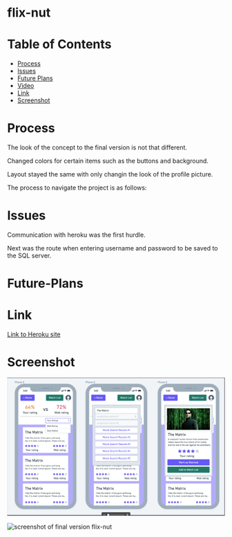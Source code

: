 # flix-nut

# Table of Contents

* [Process](#Process)
* [Issues](#Issues)
* [Future Plans](#Future-Plans)
* [Video](#Video)
* [Link](#Link)
* [Screenshot](#Screenshot)

# Process

The look of the concept to the final version is not that different.

Changed colors for certain items such as the buttons and background.

Layout stayed the same with only changin the look of the profile picture.

The process to navigate the project is as follows:



# Issues

Communication with heroku was the first hurdle.

Next was the route when entering username and password to be saved to the SQL server.



# Future-Plans

# Link 

[Link to Heroku site](https://flix-nut.herokuapp.com/)

# Screenshot

![screenshot of concept of flix-nut](public/images/concept.PNG)

![screenshot of final version flix-nut]()